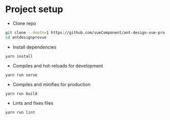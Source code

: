 # Project setup

- Clone repo
```bash
git clone --depth=1 https://github.com/vueComponent/ant-design-vue-pro.git antdesignprovue
cd antdesignprovue
```

- Install dependencies
```
yarn install
```

- Compiles and hot-reloads for development
```
yarn run serve
```

- Compiles and minifies for production
```
yarn run build
```

- Lints and fixes files
```
yarn run lint
```

